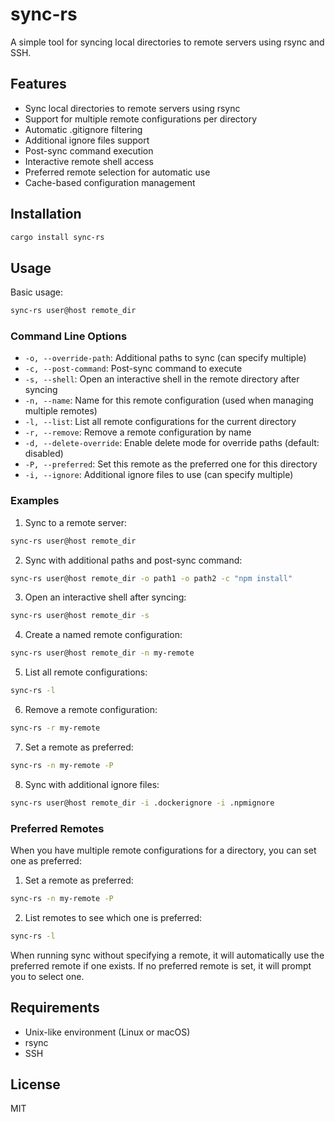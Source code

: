 # sync-rs

A simple tool for syncing local directories to remote servers using rsync and SSH.

## Features

- Sync local directories to remote servers using rsync
- Support for multiple remote configurations per directory
- Automatic .gitignore filtering
- Additional ignore files support
- Post-sync command execution
- Interactive remote shell access
- Preferred remote selection for automatic use
- Cache-based configuration management

## Installation

```bash
cargo install sync-rs
```

## Usage

Basic usage:

```bash
sync-rs user@host remote_dir
```

### Command Line Options

- `-o, --override-path`: Additional paths to sync (can specify multiple)
- `-c, --post-command`: Post-sync command to execute
- `-s, --shell`: Open an interactive shell in the remote directory after syncing
- `-n, --name`: Name for this remote configuration (used when managing multiple remotes)
- `-l, --list`: List all remote configurations for the current directory
- `-r, --remove`: Remove a remote configuration by name
- `-d, --delete-override`: Enable delete mode for override paths (default: disabled)
- `-P, --preferred`: Set this remote as the preferred one for this directory
- `-i, --ignore`: Additional ignore files to use (can specify multiple)

### Examples

1. Sync to a remote server:

```bash
sync-rs user@host remote_dir
```

2. Sync with additional paths and post-sync command:

```bash
sync-rs user@host remote_dir -o path1 -o path2 -c "npm install"
```

3. Open an interactive shell after syncing:

```bash
sync-rs user@host remote_dir -s
```

4. Create a named remote configuration:

```bash
sync-rs user@host remote_dir -n my-remote
```

5. List all remote configurations:

```bash
sync-rs -l
```

6. Remove a remote configuration:

```bash
sync-rs -r my-remote
```

7. Set a remote as preferred:

```bash
sync-rs -n my-remote -P
```

8. Sync with additional ignore files:

```bash
sync-rs user@host remote_dir -i .dockerignore -i .npmignore
```

### Preferred Remotes

When you have multiple remote configurations for a directory, you can set one as preferred:

1. Set a remote as preferred:

```bash
sync-rs -n my-remote -P
```

2. List remotes to see which one is preferred:

```bash
sync-rs -l
```

When running sync without specifying a remote, it will automatically use the preferred remote if one exists. If no preferred remote is set, it will prompt you to select one.

## Requirements

- Unix-like environment (Linux or macOS)
- rsync
- SSH

## License

MIT
